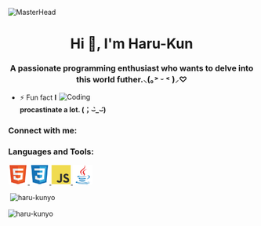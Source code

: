 ![MasterHead](https://static.myfigurecollection.net/upload/pictures/2023/09/07/3745732.gif)
<h1 align="center">Hi 👋, I'm Haru-Kun</h1>
<h3 align="center">A passionate programming enthusiast who wants to delve into this world futher.⸜(｡˃ ᵕ ˂ )⸝♡</h3>
<img align="right" alt="Coding" width="400" src="https://steamuserimages-a.akamaihd.net/ugc/90470964761468233/EBE96184DD5BD1AFD12E7550B87CE0E24D9772AB/?imw=5000&imh=5000&ima=fit&impolicy=Letterbox&imcolor=%23000000&letterbox=false">

- ⚡ Fun fact **I procastinate a lot. (；⌣̀_⌣́)**

<h3 align="left">Connect with me:</h3>
<p align="left">
</p>

<h3 align="left">Languages and Tools:</h3>
<p align="left"> <a href="https://developer.mozilla.org/en-US/docs/Web/HTML" target="_blank" rel="noreferrer"> <img src="https://raw.githubusercontent.com/devicons/devicon/master/icons/html5/html5-original.svg" alt="html5" width="40" height="40"/> </a> <a href="https://developer.mozilla.org/en-US/docs/Web/CSS" target="_blank" rel="noreferrer"> <img src="https://raw.githubusercontent.com/devicons/devicon/master/icons/css3/css3-original.svg" alt="css3" width="40" height="40"/> </a> <a href="https://developer.mozilla.org/en-US/docs/Web/JavaScript" target="_blank" rel="noreferrer"> <img src="https://raw.githubusercontent.com/devicons/devicon/master/icons/javascript/javascript-original.svg" alt="js" width="40" height="40"/> </a> <a href="https://developer.mozilla.org/en-US/docs/Glossary/Java" target="_blank" rel="noreferrer"> <img src="https://raw.githubusercontent.com/devicons/devicon/master/icons/java/java-original.svg" alt="java" width="40" height="40"/> </a> </p>

<p>&nbsp;<img align="center" src="https://github-readme-stats.vercel.app/api?username=haru-kunyo&show_icons=true&locale=en" alt="haru-kunyo" /></p>

<p><img align="center" src="https://github-readme-streak-stats.herokuapp.com/?user=haru-kunyo&" alt="haru-kunyo" /></p>
